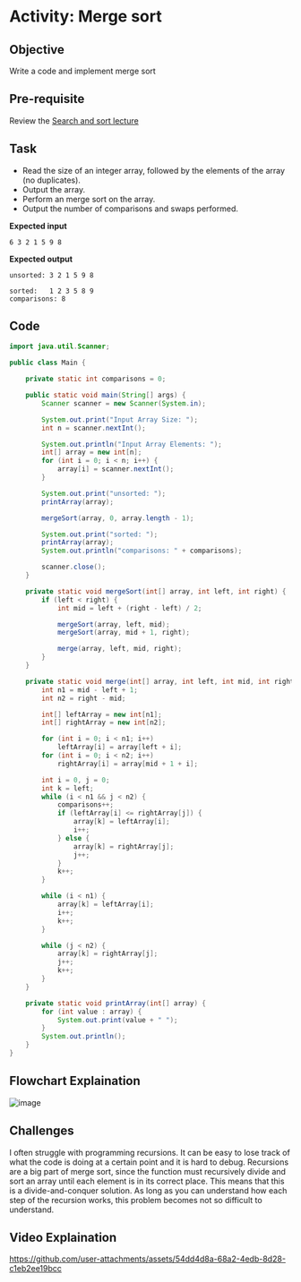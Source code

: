 # Activity: Merge sort

## Objective

Write a code and implement merge sort

## Pre-requisite

Review the [Search and sort lecture](https://htmlpreview.github.io/?https://github.com/d-khan/java/blob/main/search-sort/Lecture.html)

## Task
- Read the size of an integer array, followed by the elements of the array (no duplicates).
- Output the array.
- Perform an merge sort on the array.
- Output the number of comparisons and swaps performed.

__Expected input__

`6 3 2 1 5 9 8`

__Expected output__

```
unsorted: 3 2 1 5 9 8

sorted:   1 2 3 5 8 9
comparisons: 8
```
## Code

```java
import java.util.Scanner;

public class Main {

    private static int comparisons = 0;

    public static void main(String[] args) {
        Scanner scanner = new Scanner(System.in);

        System.out.print("Input Array Size: ");
        int n = scanner.nextInt();

        System.out.println("Input Array Elements: ");
        int[] array = new int[n];
        for (int i = 0; i < n; i++) {
            array[i] = scanner.nextInt();
        }

        System.out.print("unsorted: ");
        printArray(array);

        mergeSort(array, 0, array.length - 1);

        System.out.print("sorted: ");
        printArray(array);
        System.out.println("comparisons: " + comparisons);

        scanner.close();
    }

    private static void mergeSort(int[] array, int left, int right) {
        if (left < right) {
            int mid = left + (right - left) / 2;

            mergeSort(array, left, mid);
            mergeSort(array, mid + 1, right);

            merge(array, left, mid, right);
        }
    }

    private static void merge(int[] array, int left, int mid, int right) {
        int n1 = mid - left + 1;
        int n2 = right - mid;

        int[] leftArray = new int[n1];
        int[] rightArray = new int[n2];

        for (int i = 0; i < n1; i++)
            leftArray[i] = array[left + i];
        for (int i = 0; i < n2; i++)
            rightArray[i] = array[mid + 1 + i];

        int i = 0, j = 0;
        int k = left;
        while (i < n1 && j < n2) {
            comparisons++;
            if (leftArray[i] <= rightArray[j]) {
                array[k] = leftArray[i];
                i++;
            } else {
                array[k] = rightArray[j];
                j++;
            }
            k++;
        }

        while (i < n1) {
            array[k] = leftArray[i];
            i++;
            k++;
        }

        while (j < n2) {
            array[k] = rightArray[j];
            j++;
            k++;
        }
    }

    private static void printArray(int[] array) {
        for (int value : array) {
            System.out.print(value + " ");
        }
        System.out.println();
    }
}

```
## Flowchart Explaination
![image](https://github.com/user-attachments/assets/1d7f1785-6ac3-409d-9851-0499401ea054)

## Challenges
I often struggle with programming recursions. It can be easy to lose track of what the code is doing at a certain
point and it is hard to debug. Recursions are a big part of merge sort, since the function must recursively divide
and sort an array until each element is in its correct place. This means that this is a divide-and-conquer solution.
As long as you can understand how each step of the recursion works, this problem becomes not so difficult to understand.

## Video Explaination
https://github.com/user-attachments/assets/54dd4d8a-68a2-4edb-8d28-c1eb2ee19bcc


